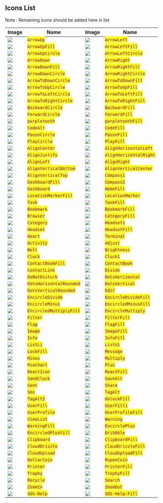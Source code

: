 ## Icons List

Note : Remaining icons should be added here in list

| Image                                   | Name                                                   | Image                                    | Name                                                    |
| --------------------------------------- | ------------------------------------------------------ | ---------------------------------------- | ------------------------------------------------------- |
| ![](./assets/simple/arrow-up.svg)              | <mark style="color:purple;width:20px;height:20px;">`ArrowUp`</mark>             | ![](./assets/simple/arrow-left.svg)             | <mark style="color:purple;width:20px;height:20px;">`ArrowLeft`</mark>            |
| ![](./assets/simple/simple/arrow-up-fill.svg)         | <mark style="color:purple;width:20px;height:20px;width:20px;height:20px;">`ArrowUpFill`</mark>         | ![](./assets/simple/simple/arrow-left-fill.svg)        | <mark style="color:purple;width:20px;height:20px;">`ArrowLeftFill`</mark>        |
| ![](./assets/simple/arrow-up-circle.svg)       | <mark style="color:purple;width:20px;height:20px;">`ArrowUpCircle`</mark>       | ![](./assets/simple/arrow-left-circle.svg)      | <mark style="color:purple;width:20px;height:20px;">`ArrowLeftCircle`</mark>      |
| ![](./assets/simple/arrow-down.svg)            | <mark style="color:purple;width:20px;height:20px;">`ArrowDown`</mark>           | ![](./assets/simple/arrow-right.svg)            | <mark style="color:purple;width:20px;height:20px;">`ArrowRight`</mark>           |
| ![](./assets/simple/arrow-down-fill.svg)       | <mark style="color:purple;width:20px;height:20px;">`ArrowDownFill`</mark>       | ![](./assets/simple/arrow-right-fill.svg)       | <mark style="color:purple;width:20px;height:20px;">`ArrowRightFill`</mark>       |
| ![](./assets/simple/arrow-down-circle.svg)     | <mark style="color:purple;width:20px;height:20px;">`ArrowDownCircle`</mark>     | ![](./assets/simple/arrow-right.svg)            | <mark style="color:purple;width:20px;height:20px;">`ArrowRightCircle`</mark>     |
| ![](./assets/simple/arrow-to-down-circle.svg)  | <mark style="color:purple;width:20px;height:20px;">`ArrowToDownCircle`</mark>   | ![](./assets/simple/arrow-to-down-fill.svg)     | <mark style="color:purple;width:20px;height:20px;">`ArrowToDownFill`</mark>      |
| ![](./assets/simple/arrow-to-up-circle.svg)    | <mark style="color:purple;width:20px;height:20px;">`ArrowToUpCircle`</mark>     | ![](./assets/simple/arrow-to-up-fill.svg)       | <mark style="color:purple;width:20px;height:20px;">`ArrowToUpFill`</mark>        |
| ![](./assets/simple/arrow-to-left-circle.svg)  | <mark style="color:purple;width:20px;height:20px;">`ArrowToLeftCircle`</mark>   | ![](./assets/simple/arrow-to-left-fill.svg)     | <mark style="color:purple;width:20px;height:20px;">`ArrowToLeftFill`</mark>      |
| ![](./assets/simple/arrow-to-right-circle.svg) | <mark style="color:purple;width:20px;height:20px;">`ArrowToRightCircle`</mark>  | ![](./assets/simple/arrow-to-right-fill.svg)    | <mark style="color:purple;width:20px;height:20px;">`ArrowToRightFill`</mark>     |
| ![](./assets/simple/backward-circle.svg)       | <mark style="color:purple;width:20px;height:20px;">`BackwardCircle`</mark>      | ![](./assets/simple/backward-fill.svg)          | <mark style="color:purple;width:20px;height:20px;">`BackwardFill`</mark>         |
| ![](./assets/simple/forward-circle.svg)        | <mark style="color:purple;width:20px;height:20px;">`ForwardCircle`</mark>       | ![](./assets/simple/forward-fill.svg)           | <mark style="color:purple;width:20px;height:20px;">`ForwardFill`</mark>          |
| ![](./assets/simple/purpletooth.svg)             | <mark style="color:purple;width:20px;height:20px;">`purpletooth`</mark>           | ![](./assets/simple/purpletooth-fill.svg)         | <mark style="color:purple;width:20px;height:20px;">`purpletoothFill`</mark>        |
| ![](./assets/simple/code-alt.svg)              | <mark style="color:purple;width:20px;height:20px;">`CodeAlt`</mark>             | ![](./assets/simple/code-fill.svg)              | <mark style="color:purple;width:20px;height:20px;">`CodeFill`</mark>             |
| ![](./assets/simple/pause-circle.svg)          | <mark style="color:purple;width:20px;height:20px;">`PauseCircle`</mark>         | ![](./assets/simple/pause-fill.svg)             | <mark style="color:purple;width:20px;height:20px;">`PauseFill`</mark>            |
| ![](./assets/simple/play-circle.svg)           | <mark style="color:purple;width:20px;height:20px;">`PlayCircle`</mark>          | ![](./assets/simple/play-fill.svg)              | <mark style="color:purple;width:20px;height:20px;">`PlayFill`</mark>             |
| ![](./assets/simple/align-center.svg)          | <mark style="color:purple;width:20px;height:20px;">`AlignCenter`</mark>         | ![](./assets/simple/align-horizontal-left.svg)  | <mark style="color:purple;width:20px;height:20px;">`AlignHorizontalLeft`</mark>  |
| ![](./assets/simple/align-justify.svg)         | <mark style="color:purple;width:20px;height:20px;">`AlignJustify`</mark>        | ![](./assets/simple/align-horizontal-right.svg) | <mark style="color:purple;width:20px;height:20px;">`AlignHorizontalRight`</mark> |
| ![](./assets/simple/align-left.svg)            | <mark style="color:purple;width:20px;height:20px;">`AlignLeft`</mark>           | ![](./assets/simple/align-right.svg)            | <mark style="color:purple;width:20px;height:20px;">`AlignRight`</mark>           |
| ![](./assets/simple/align-vertical-bottom.svg) | <mark style="color:purple;width:20px;height:20px;">`AlignVerticalBottom`</mark> | ![](./assets/simple/align-vertical-center.svg)  | <mark style="color:purple;width:20px;height:20px;">`AlignVerticalCenter`</mark>  |
| ![](./assets/simple/align-vertical-top.svg)    | <mark style="color:purple;width:20px;height:20px;">`AlignVerticalTop`</mark>    | ![](./assets/simple/compass-1.svg)              | <mark style="color:purple;width:20px;height:20px;">`Compass1`</mark>             |
| ![](./assets/simple/dashboard-fill.svg)        | <mark style="color:purple;width:20px;height:20px;">`DashboardFill`</mark>       | ![](./assets/simple/compass-2.svg)              | <mark style="color:purple;width:20px;height:20px;">`Compass2`</mark>             |
| ![](./assets/simple/dashboard.svg)             | <mark style="color:purple;width:20px;height:20px;">`Dashboard`</mark>           | ![](./assets/simple/home-fill.svg)              | <mark style="color:purple;width:20px;height:20px;">`HomeFill`</mark>             |
| ![](./assets/simple/location-marker-fill.svg)  | <mark style="color:purple;width:20px;height:20px;">`LocationMarkerFill`</mark>  | ![](./assets/simple/location-marker.svg)        | <mark style="color:purple;width:20px;height:20px;">`LocationMarker`</mark>       |
| ![](./assets/simple/task.svg)                  | <mark style="color:purple;width:20px;height:20px;">`Task`</mark>                | ![](./assets/simple/task-fill.svg)              | <mark style="color:purple;width:20px;height:20px;">`TaskFill`</mark>             |
| ![](./assets/simple/bookmark.svg)                  | <mark style="color:purple;width:20px;height:20px;">`Bookmark`</mark>                | ![](./assets/simple/bookmark-fill.svg)              | <mark style="color:purple;width:20px;height:20px;">`BookmarkFill`</mark>             |
| ![](./assets/simple/browser.svg)                  | <mark style="color:purple;width:20px;height:20px;">`Browser`</mark>                | ![](./assets/simple/category-fill.svg)              | <mark style="color:purple;width:20px;height:20px;">`CategoryFill`</mark>             |
| ![](./assets/simple/category.svg)                  | <mark style="color:purple;width:20px;height:20px;">`Category`</mark>                | ![](./assets/simple/headset-1.svg)              | <mark style="color:purple;width:20px;height:20px;">`Headset1`</mark>             |
| ![](./assets/simple/headset.svg)                  | <mark style="color:purple;width:20px;height:20px;">`Headset`</mark>                | ![](./assets/simple/headset-fill.svg)              | <mark style="color:purple;width:20px;height:20px;">`HeadsetFill`</mark>             |
| ![](./assets/simple/heart.svg)                  | <mark style="color:purple;width:20px;height:20px;">`Heart`</mark>                | ![](./assets/simple/terminal.svg)              | <mark style="color:purple;width:20px;height:20px;">`Terminal`</mark>             |
| ![](./assets/simple/activity.svg)                  | <mark style="color:purple;width:20px;height:20px;">`Activity`</mark>                | ![](./assets/simple/adjust.svg)              | <mark style="color:purple;width:20px;height:20px;">`Adjust`</mark>             |
| ![](./assets/simple/bell.svg)                  | <mark style="color:purple;width:20px;height:20px;">`Bell`</mark>                | ![](./assets/simple/brightness.svg)              | <mark style="color:purple;width:20px;height:20px;">`Brightness`</mark>             |
| ![](./assets/simple/clock.svg)                  | <mark style="color:purple;width:20px;height:20px;">`Clock`</mark>                | ![](./assets/simple/clock-1.svg)              | <mark style="color:purple;width:20px;height:20px;">`Clock1`</mark>             |
| ![](./assets/simple/contact-book-fill.svg)                  | <mark style="color:purple;width:20px;height:20px;">`ContactBookFill`</mark>                | ![](./assets/simple/contact-book.svg)              | <mark style="color:purple;width:20px;height:20px;">`ContactBook`</mark>             |
| ![](./assets/simple/contact-line.svg)                  | <mark style="color:purple;width:20px;height:20px;">`ContactLine`</mark>                | ![](./assets/simple/divide.svg)              | <mark style="color:purple;width:20px;height:20px;">`Divide`</mark>             |
| ![](./assets/simple/do-not-disturb.svg)                  | <mark style="color:purple;width:20px;height:20px;">`DoNotDisturb`</mark>                | ![](./assets/simple/dots-horizontal.svg)              | <mark style="color:purple;width:20px;height:20px;">`DotsHorizontal`</mark>             |
| ![](./assets/simple/dots-horizontal-rounded.svg)                  | <mark style="color:purple;width:20px;height:20px;">`DotsHorizontalRounded`</mark>                | ![](./assets/simple/dots-vertical.svg)              | <mark style="color:purple;width:20px;height:20px;">`DotsVertical`</mark>             |
| ![](./assets/simple/dots-vertical-rounded.svg)                  | <mark style="color:purple;width:20px;height:20px;">`DotsVerticalRounded`</mark>                | ![](./assets/simple/edit.svg)              | <mark style="color:purple;width:20px;height:20px;">`Edit`</mark>             |
| ![](./assets/simple/encircle-divide.svg)                  | <mark style="color:purple;width:20px;height:20px;">`EncircleDivide`</mark>                | ![](./assets/simple/encircle-divide-fill.svg)              | <mark style="color:purple;width:20px;height:20px;">`EncircleDivideFill`</mark>             |
| ![](./assets/simple/encircle-minus.svg)                  | <mark style="color:purple;width:20px;height:20px;">`EncircleMinus`</mark>                | ![](./assets/simple/encircled-minus-fill.svg)              | <mark style="color:purple;width:20px;height:20px;">`EncircledMinusFill`</mark>             |
| ![](./assets/simple/encircled-multiply-fill.svg)                  | <mark style="color:purple;width:20px;height:20px;">`EncircledMultiplyFill`</mark>                | ![](./assets/simple/encircle-multiply.svg)              | <mark style="color:purple;width:20px;height:20px;">`EncircleMultiply`</mark>             |
| ![](./assets/simple/filter.svg)                  | <mark style="color:purple;width:20px;height:20px;">`Filter`</mark>                | ![](./assets/simple/filter-fill.svg)              | <mark style="color:purple;width:20px;height:20px;">`FilterFill`</mark>             |
| ![](./assets/simple/flag.svg)                  | <mark style="color:purple;width:20px;height:20px;">`Flag`</mark>                | ![](./assets/simple/flag-fill.svg)              | <mark style="color:purple;width:20px;height:20px;">`FlagFill`</mark>             |
| ![](./assets/simple/image.svg)                  | <mark style="color:purple;width:20px;height:20px;">`Image`</mark>                | ![](./assets/simple/image-fill.svg)              | <mark style="color:purple;width:20px;height:20px;">`ImageFill`</mark>             |
| ![](./assets/simple/info.svg)                  | <mark style="color:purple;width:20px;height:20px;">`Info`</mark>                | ![](./assets/simple/info-fill.svg)              | <mark style="color:purple;width:20px;height:20px;">`InfoFill`</mark>             |
| ![](./assets/simple/list-li.svg)                  | <mark style="color:purple;width:20px;height:20px;">`ListLi`</mark>                | ![](./assets/simple/list-ui.svg)              | <mark style="color:purple;width:20px;height:20px;">`ListUi`</mark>             |
| ![](./assets/simple/lock-fill.svg)                  | <mark style="color:purple;width:20px;height:20px;">`LockFill`</mark>                | ![](./assets/simple/message.svg)              | <mark style="color:purple;width:20px;height:20px;">`Message`</mark>             |
| ![](./assets/simple/minux.svg)                  | <mark style="color:purple;width:20px;height:20px;">`Minus`</mark>                | ![](./assets/simple/multiply.svg)              | <mark style="color:purple;width:20px;height:20px;">`Multiply`</mark>             |
| ![](./assets/simple/pie-chart.svg)                  | <mark style="color:purple;width:20px;height:20px;">`PieChart`</mark>                | ![](./assets/simple/plus.svg)              | <mark style="color:purple;width:20px;height:20px;">`Plus`</mark>             |
| ![](./assets/simple/react-icon.svg)                  | <mark style="color:purple;width:20px;height:20px;">`ReactIcon`</mark>                | ![](./assets/simple/react-fill.svg)              | <mark style="color:purple;width:20px;height:20px;">`ReactFill`</mark>             |
| ![](./assets/simple/sand-clock.svg)                  | <mark style="color:purple;width:20px;height:20px;">`SandClock`</mark>                | ![](./assets/simple/save-alt.svg)              | <mark style="color:purple;width:20px;height:20px;">`SaveAlt`</mark>             |
| ![](./assets/simple/sent.svg)                  | <mark style="color:purple;width:20px;height:20px;">`Sent`</mark>                | ![](./assets/simple/share.svg)              | <mark style="color:purple;width:20px;height:20px;">`Share`</mark>             |
| ![](./assets/simple/sms.svg)                  | <mark style="color:purple;width:20px;height:20px;">`Sms`</mark>                | ![](./assets/simple/tag-alt.svg)              | <mark style="color:purple;width:20px;height:20px;">`TagAlt`</mark>             |
| ![](./assets/simple/tag-alt-2.svg)                  | <mark style="color:purple;width:20px;height:20px;">`TagAlt2`</mark>                | ![](./assets/simple/unlock-fill.svg)              | <mark style="color:purple;width:20px;height:20px;">`UnlockFill`</mark>             |
| ![](./assets/simple/user-fill.svg)                  | <mark style="color:purple;width:20px;height:20px;">`UserFill`</mark>                | ![](./assets/simple/user-fill-1.svg)              | <mark style="color:purple;width:20px;height:20px;">`UserFill1`</mark>             |
| ![](./assets/simple/user-profile.svg)                  | <mark style="color:purple;width:20px;height:20px;">`UserProfile`</mark>                | ![](./assets/simple/user-profile-fill.svg)              | <mark style="color:purple;width:20px;height:20px;">`UserProfileFill`</mark>             |
| ![](./assets/simple/view-list.svg)                  | <mark style="color:purple;width:20px;height:20px;">`ViewList`</mark>                | ![](./assets/simple/warning.svg)              | <mark style="color:purple;width:20px;height:20px;">`Warning`</mark>             |
| ![](./assets/simple/warning-fill.svg)                  | <mark style="color:purple;width:20px;height:20px;">`WarningFill`</mark>                | ![](./assets/simple/encircle-plus.svg)              | <mark style="color:purple;width:20px;height:20px;">`EncirclePlus`</mark>             |
| ![](./assets/simple/encircled-plus-fill.svg)                  | <mark style="color:purple;width:20px;height:20px;">`EncircledPlusFill`</mark>                | ![](./assets/simple/dribbble.svg)              | <mark style="color:purple;width:20px;height:20px;">`Dribbble`</mark>             |
| ![](./assets/simple/clipboard.svg)                  | <mark style="color:purple;width:20px;height:20px;">`Clipboard`</mark>                | ![](./assets/simple/clipboard-fill.svg)              | <mark style="color:purple;width:20px;height:20px;">`ClipboardFill`</mark>             |
| ![](./assets/simple/cloud-drizzle.svg)                  | <mark style="color:purple;width:20px;height:20px;">`CloudDrizzle`</mark>                | ![](./assets/simple/cloud-drizzle-fill.svg)              | <mark style="color:purple;width:20px;height:20px;">`CloudDrizzleFill`</mark>             |
| ![](./assets/simple/cloud-upload.svg)                  | <mark style="color:purple;width:20px;height:20px;">`CloudUpload`</mark>                | ![](./assets/simple/cloud-upload-fill.svg)              | <mark style="color:purple;width:20px;height:20px;">`CloudUploadFill`</mark>             |
| ![](./assets/simple/dollar-coin.svg)                  | <mark style="color:purple;width:20px;height:20px;">`DollarCoin`</mark>                | ![](./assets/simple/rupee-coin.svg)              | <mark style="color:purple;width:20px;height:20px;">`RupeeCoin`</mark>             |
| ![](./assets/simple/printer.svg)                  | <mark style="color:purple;width:20px;height:20px;">`Printer`</mark>                | ![](./assets/simple/printer-fill.svg)              | <mark style="color:purple;width:20px;height:20px;">`PrinterFill`</mark>             |
| ![](./assets/simple/trophy.svg)                  | <mark style="color:purple;width:20px;height:20px;">`Trophy`</mark>                | ![](./assets/simple/trophy-fill.svg)              | <mark style="color:purple;width:20px;height:20px;">`TrophyFill`</mark>             |
| ![](./assets/simple/recycle.svg)                  | <mark style="color:purple;width:20px;height:20px;">`Recycle`</mark>                | ![](./assets/simple/search.svg)              | <mark style="color:purple;width:20px;height:20px;">`Search`</mark>             |
| ![](./assets/simple/zoom-in.svg)                  | <mark style="color:purple;width:20px;height:20px;">`ZoomIn`</mark>                | ![](./assets/simple/zoom-out.svg)              | <mark style="color:purple;width:20px;height:20px;">`ZoomOut`</mark>             |
| ![](./assets/simple/sos-help.svg)                  | <mark style="color:purple;width:20px;height:20px;">`SOS-Help`</mark>                | ![](./assets/simple/sos-help-fill.svg)              | <mark style="color:purple;width:20px;height:20px;">`SOS-Help-Fill`</mark>             |

